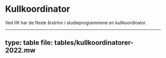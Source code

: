 # Kullkoordinator


Ved IIK har de fleste årstrinn i studieprogrammene en kullkoordinator.


---
type: table
file: tables/kullkoordinatorer-2022.mw
---